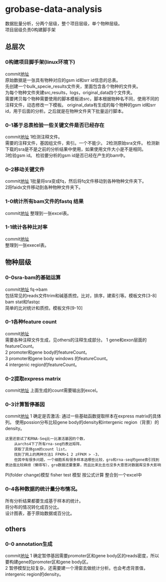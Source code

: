 # grobase-data-analysis
数据批量分析，分两个层级，整个项目层级，单个物种层级。  
项目层级负责0构建脚手架

## 总层次
### 0构建项目脚手架(linux环境下)  
commit[地址](https://github.com/biodancerwangzhi/grobase-data-analysis/commit/a249c547fed542064f19c47e6e66fd28d41a844f/src/0project-cli.py)  
原始数据是一张具有物种对应的gsm id和srr id信息的总表。  
先创建一个bulk_specie_results文件夹，里面包含各个物种的文件夹。  
为每个物种文件夹建src,results，logs，original_data四个文件夹。  
需要拷贝每个物种需要使用的脚本模板进src，脚本根据物种名不同，使用不同的注释文件，动态修改一下模板。 
original_data有生成的每个物种的gsm id和srr id，用于后面的分析。之后就是在物种文件夹下批量运行脚本。  

### 0-1基于总表检验一些关键文件是否已经存在
commit[地址](https://github.com/biodancerwangzhi/grobase-data-analysis/commit/b77bea5b4b86b04621d5f4df929e41426808013d/src/0-1test_preprocess.py)
1检测注释文件。  
需要的注释文件，基因组文件，索引。一个不能少。
2检测原始sra文件。
检测新下载的sra是不是之前的分析结果中使用，如果使用文件大小是不是相同。  
3检验gsm id。
检验要分析的gsm id是否已经在产生的bam中。  

### 0-2移动关键文件  
commit[地址](https://github.com/biodancerwangzhi/grobase-data-analysis/commit/a49511e5cabab023547b88be301f98d0e41a6717/src/0-2mv_files.py)
1批量将sra变成fq，然后将fq文件移动到各种物种文件夹下。  
2将faidx文件移动到各种物种文件夹下。  

### 1-0统计所有bam文件的fastq 结果  
commit[地址]()
整理到一张excel表。   

### 1-1统计各种比对率  
commit[地址]()  
整理到一张execel表。  

## 物种层级  
### 0-0sra-bam的基础运算
commit[地址](https://github.com/biodancerwangzhi/grobase-data-analysis/commit/a249c547fed542064f19c47e6e66fd28d41a844f#diff-b6930e80c1c53fc9eb467f7a76d4132c/original_data/src_template/3trim_polya.py)
fq->bam  
包括常见的reads文件trim和碱基质控。比对，排序，建索引等。模板文件[3-8]  
bam stat和fastqc  
简单的比对统计和质控。模板文件[9-10]  

### 0-1各种feature count  
commit[地址](https://github.com/biodancerwangzhi/grobase-data-analysis/commit/c066a53c5a17c145e2e9b53066bc424da2440878/original_data/src_template/12promoter_geneBody_featureCount.py)  
需要各种注释文件生成，见others的注释生成部分。
1 gene和exon层面的featureCount。  
2 promoter和gene body的featureCount。  
3 promoter和gene body windows 的featureCount。  
4 intergenic region的featureCount。  

### 0-2提取express matrix  
commit[地址](https://github.com/biodancerwangzhi/grobase-data-analysis/commit/c066a53c5a17c145e2e9b53066bc424da2440878/original_data/src_template/14export_express_matrix.py )
上面生成的count需要输出到excel。  

### 0-3计算暂停基因  
commit[地址]()
1 确定是否激活: 
    通过一些基础函数提取样本在express matrix的具体列。
    使用possion分布比较gene body的density和intergenic region（背景）的density。  

    这里还尝试了和RNA-Seq比一比激活基因的个数，
        从archs4下了所有rna-seq的表达矩阵，
        获取了具体gsm的count list，
        找到了网上的两种方法1 FPKM>1 2 zFPKM > -3，  
        但其中有很多问题，一个细胞系有很多样本选哪些比较，gro和rna-seq的gene索引找到表达值比较麻烦（懒得写），gro数据还要重算，而且比来比去也没多大意思对数据库没多大影响  

PI(folder change)模型
fisher test 模型 
    按公式计算
    整合到一个excel中

### 0-4各种数据的统计量分布情况。  
所有分析结果都要生成基于样本的统计。  
将分布的情况转化成百分比。  
设计图表，基于原始数据或百分比。  

## others
### 0-0 annotation生成  
commit[地址](https://github.com/biodancerwangzhi/grobase-data-analysis/commit/c066a53c5a17c145e2e9b53066bc424da2440878/src/others/generate_annotation/4pause_gene_windows.py)
1 确定暂停基因需要promoter区和gene body区的reads密度，所以要构建gene的promoter区和gene body区。  
2 暂停模型比较复杂，还需要建一个滑窗去做统计分析。也会考虑背景值，intergenic region的density。  
